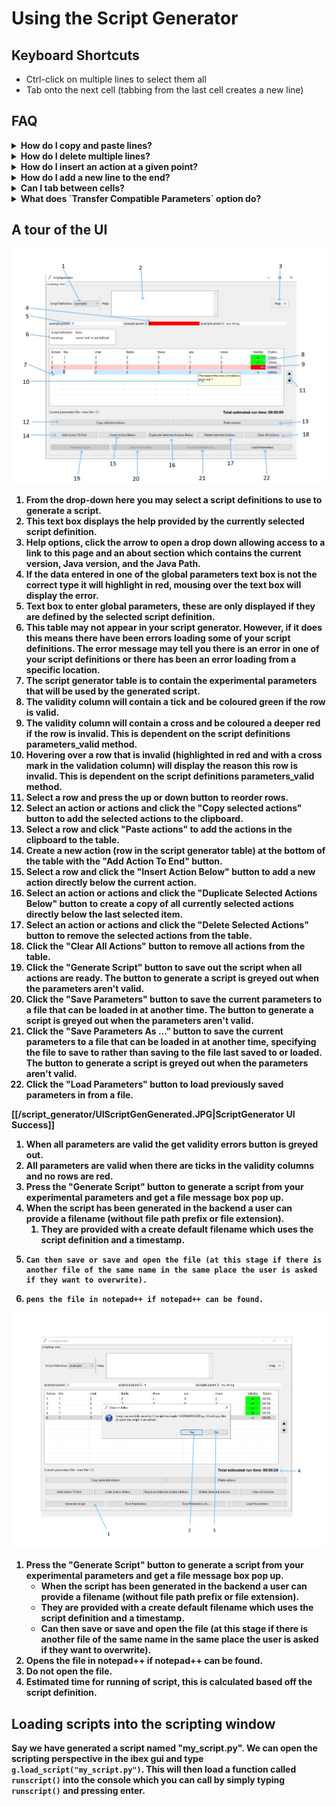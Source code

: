 # Using the Script Generator

## Keyboard Shortcuts

- Ctrl-click on multiple lines to select them all
- Tab onto the next cell (tabbing from the last cell creates a new line)

## FAQ

<details>
<summary><b>How do I copy and paste lines?<b></summary>
<br>
Select the line you want to copy (does not have to contiguous) and press `Ctrl+c` or use the "Copy Selected Actions" button to copy. Press `Ctrl+v` or use the "Paste Actions" button after selecting the line where you want to paste.
</details>

<details>
<summary><b>How do I delete multiple lines?<b></summary>
<br>
Select the lines individually (by holding `Ctrl` and clicking) or as a group (by holding `Shift` and clicking), then click the _Delete Selected Actions_ button or press the `Delete` key.

To delete all lines, click the _Clear All Actions_ button or select all lines with `Ctrl+a` before deleting.
</details>

<details>
<summary><b>How do I insert an action at a given point?<b></summary>
<br>
Click the line you wish to insert the new line below and click the "Insert Action Below" button.
</details>

<details>
<summary><b>How do I add a new line to the end?<b></summary>
<br>
Click the "Add Action to End" button.
</details>

<details>
<summary><b>Can I tab between cells?<b></summary>
<br>
Yes, pressing tab to move between cells will move the focus from left to right and then onto the next line. If you tab off the end of the last line a new line will be created.
</details>

<details>
<summary><b>What does `Transfer Compatible Parameters` option do?<b></summary>
<br>
When this option is selected and the user selects a different script definition the actions are transferred if possible (i.e. when parameters match and they are not set to copy previous row). The matching parameters are transferred and the rest are populated with their default values. It is possible that none of the parameters can be transferred in which case the actions are cleared.
</details>

## A tour of the UI
![ScriptGenerator UI](script_generator/script_generator_ui.jpg)

1. From the drop-down here you may select a script definitions to use to generate a script.
2. This text box displays the help provided by the currently selected script definition.
3. Help options, click the arrow to open a drop down allowing access to a link to this page and an about section which contains the current version, Java version, and the Java Path.
4. If the data entered in one of the global parameters text box is not the correct type it will highlight in red, mousing over the text box will display the error.
5. Text box to enter global parameters, these are only displayed if they are defined by the selected script definition.
6. This table may not appear in your script generator. However, if it does this means there have been errors loading some of your script definitions. The error message may tell you there is an error in one of your script definitions or there has been an error loading from a specific location.
7.  The script generator table is to contain the experimental parameters that will be used by the generated script.
8.  The validity column will contain a tick and be coloured green if the row is valid.
9.  The validity column will contain a cross and be coloured a deeper red if the row is invalid.  This is dependent on the script definitions parameters_valid method.
10. Hovering over a row that is invalid (highlighted in red and with a cross mark in the validation column) will display the reason this row is invalid.  This is dependent on the script definitions parameters_valid method.
11. Select a row and press the up or down button to reorder rows.
12. Select an action or actions and click the "Copy selected actions" button to add the selected actions to the clipboard.
13. Select a row and click "Paste actions" to add the actions in the clipboard to the table.
14. Create a new action (row in the script generator table) at the bottom of the table with the "Add Action To End" button.
15. Select a row and click the "Insert Action Below" button to add a new action directly below the current action.
16. Select an action or actions and click the "Duplicate Selected Actions Below" button to create a copy of all currently selected actions directly below the last selected item.
17. Select an action or actions and click the "Delete Selected Actions" button to remove the selected actions from the table.
18. Click the "Clear All Actions" button to remove all actions from the table.
19. Click the "Generate Script" button to save out the script when all actions are ready. The button to generate a script is greyed out when the parameters aren't valid.
20. Click the "Save Parameters" button to save the current parameters to a file that can be loaded in at another time. The button to generate a script is greyed out when the parameters aren't valid.
21. Click the "Save Parameters As ..." button to save the current parameters to a file that can be loaded in at another time, specifying the file to save to rather than saving to the file last saved to or loaded. The button to generate a script is greyed out when the parameters aren't valid.
22. Click the "Load Parameters" button to load previously saved parameters in from a file.






[[/script_generator/UIScriptGenGenerated.JPG|ScriptGenerator UI Success]]
1. When all parameters are valid the get validity errors button is greyed out.
2. All parameters are valid when there are ticks in the validity columns and no rows are red.
3. Press the "Generate Script" button to generate a script from your experimental parameters and get a file message box pop up.
4. When the script has been generated in the backend a user can provide a filename (without file path prefix or file extension).
    1. They are provided with a create default filename which uses the script definition and a timestamp.
2.     Can then save or save and open the file (at this stage if there is another file of the same name in the same place the user is asked if they want to overwrite).
3.     pens the file in notepad++ if notepad++ can be found.


![ScriptGenerator UI Success](script_generator/UIScriptGenGenerated.JPG)
1. Press the "Generate Script" button to generate a script from your experimental parameters and get a file message box pop up.
    - When the script has been generated in the backend a user can provide a filename (without file path prefix or file extension).
    - They are provided with a create default filename which uses the script definition and a timestamp.
    - Can then save or save and open the file (at this stage if there is another file of the same name in the same place the user is asked if they want to overwrite).
2. Opens the file in notepad++ if notepad++ can be found.
3. Do not open the file.
4. Estimated time for running of script, this is calculated based off the script definition.




## Loading scripts into the scripting window

Say we have generated a script named "my_script.py". We can open the scripting perspective in the ibex gui and type `g.load_script("my_script.py")`. This will then load a function called `runscript()` into the console which you can call by simply typing `runscript()` and pressing enter.
